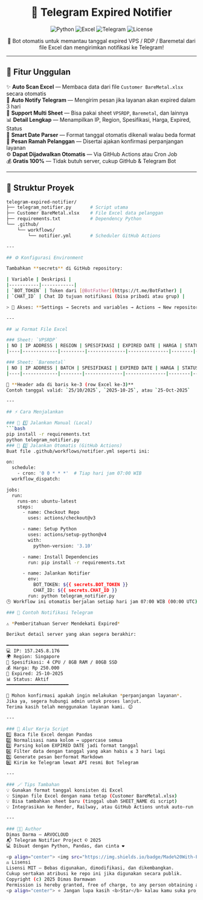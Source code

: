<h1 align="center">🤖 Telegram Expired Notifier</h1>

<p align="center">
  <img src="https://img.shields.io/badge/Python-3.10+-blue?logo=python&logoColor=white" alt="Python">
  <img src="https://img.shields.io/badge/Excel-Automation-success?logo=microsoft-excel&logoColor=white" alt="Excel">
  <img src="https://img.shields.io/badge/Telegram-Bot-blue?logo=telegram&logoColor=white" alt="Telegram">
  <img src="https://img.shields.io/github/license/DimasDarma11/telegram-expired-notifier?color=lightgrey" alt="License">
</p>

<p align="center">
  🔔 Bot otomatis untuk memantau tanggal expired VPS / RDP / Baremetal dari file Excel dan mengirimkan notifikasi ke Telegram!
</p>

---

## 🚀 Fitur Unggulan

✨ **Auto Scan Excel** — Membaca data dari file `Customer BareMetal.xlsx` secara otomatis  
🤖 **Auto Notify Telegram** — Mengirim pesan jika layanan akan expired dalam 3 hari  
💾 **Support Multi Sheet** — Bisa pakai sheet `VPSRDP`, `Baremetal`, dan lainnya  
📊 **Detail Lengkap** — Menampilkan IP, Region, Spesifikasi, Harga, Expired, Status  
🧠 **Smart Date Parser** — Format tanggal otomatis dikenali walau beda format  
💬 **Pesan Ramah Pelanggan** — Disertai ajakan konfirmasi perpanjangan layanan  
⚙️ **Dapat Dijadwalkan Otomatis** — Via GitHub Actions atau Cron Job  
💰 **Gratis 100%** — Tidak butuh server, cukup GitHub & Telegram Bot  

---


## 📁 Struktur Proyek

```bash
telegram-expired-notifier/
├── telegram_notifier.py       # Script utama
├── Customer BareMetal.xlsx    # File Excel data pelanggan
├── requirements.txt           # Dependency Python
└── .github/
    └── workflows/
        └── notifier.yml       # Scheduler GitHub Actions

---

## ⚙️ Konfigurasi Environment

Tambahkan **secrets** di GitHub repository:

| Variable | Deskripsi |
|-----------|------------|
| `BOT_TOKEN` | Token dari [@BotFather](https://t.me/BotFather) |
| `CHAT_ID` | Chat ID tujuan notifikasi (bisa pribadi atau grup) |

> 📍 Akses: **Settings → Secrets and variables → Actions → New repository secret**

---

## 📊 Format File Excel

### Sheet: `VPSRDP`
| NO | IP ADDRESS | REGION | SPESIFIKASI | EXPIRED DATE | HARGA | STATUS |
|----|-------------|---------|--------------|---------------|--------|--------|

### Sheet: `Baremetal`
| NO | IP ADDRESS | BATCH | SPESIFIKASI | EXPIRED DATE | HARGA | STATUS |
|----|-------------|--------|--------------|---------------|--------|--------|

📝 **Header ada di baris ke-3 (row Excel ke-3)**  
Contoh tanggal valid: `25/10/2025`, `2025-10-25`, atau `25-Oct-2025`

---

## ⚡ Cara Menjalankan

### 🔹 1️⃣ Jalankan Manual (Local)
```bash
pip install -r requirements.txt
python telegram_notifier.py
### 🔹 2️⃣ Jalankan Otomatis (GitHub Actions)
Buat file .github/workflows/notifier.yml seperti ini:

on:
  schedule:
    - cron: '0 0 * * *'  # Tiap hari jam 07:00 WIB
  workflow_dispatch:

jobs:
  run:
    runs-on: ubuntu-latest
    steps:
      - name: Checkout Repo
        uses: actions/checkout@v3

      - name: Setup Python
        uses: actions/setup-python@v4
        with:
          python-version: '3.10'

      - name: Install Dependencies
        run: pip install -r requirements.txt

      - name: Jalankan Notifier
        env:
          BOT_TOKEN: ${{ secrets.BOT_TOKEN }}
          CHAT_ID: ${{ secrets.CHAT_ID }}
        run: python telegram_notifier.py
🕒 Workflow ini otomatis berjalan setiap hari jam 07:00 WIB (00:00 UTC).

### 📩 Contoh Notifikasi Telegram

⚠️ *Pemberitahuan Server Mendekati Expired*

Berikut detail server yang akan segera berakhir:

━━━━━━━━━━━━━━━━━━━━━━━
💻 IP: 157.245.8.176
🌍 Region: Singapore
🧩 Spesifikasi: 4 CPU / 8GB RAM / 80GB SSD
💰 Harga: Rp 250.000
📅 Expired: 25-10-2025
📊 Status: Aktif
━━━━━━━━━━━━━━━━━━━━━━━

🙏 Mohon konfirmasi apakah ingin melakukan *perpanjangan layanan*.
Jika ya, segera hubungi admin untuk proses lanjut.
Terima kasih telah menggunakan layanan kami. 😊

---

### 🧠 Alur Kerja Script
1️⃣ Baca file Excel dengan Pandas
2️⃣ Normalisasi nama kolom → uppercase semua
3️⃣ Parsing kolom EXPIRED DATE jadi format tanggal
4️⃣ Filter data dengan tanggal yang akan habis ≤ 3 hari lagi
5️⃣ Generate pesan berformat Markdown
6️⃣ Kirim ke Telegram lewat API resmi Bot Telegram

---

### 🪄 Tips Tambahan
💡 Gunakan format tanggal konsisten di Excel
💡 Simpan file Excel dengan nama tetap (Customer BareMetal.xlsx)
💡 Bisa tambahkan sheet baru (tinggal ubah SHEET_NAME di script)
💡 Integrasikan ke Render, Railway, atau GitHub Actions untuk auto-run

---

### 🧑‍💻 Author
Dimas Darma — ARVOCLOUD
📬 Telegram Notifier Project © 2025
💻 Dibuat dengan Python, Pandas, dan cinta ❤️

<p align="center"> <img src="https://img.shields.io/badge/Made%20With-Python-3776AB?logo=python&logoColor=white" alt="Made with Python"> <img src="https://img.shields.io/badge/Status-Aktif-success?style=flat-square" alt="Status"> </p>
⚖️ Lisensi
Lisensi MIT — Bebas digunakan, dimodifikasi, dan dikembangkan.
Cukup sertakan atribusi ke repo ini jika digunakan secara publik.
Copyright (c) 2025 Dimas Darmawan
Permission is hereby granted, free of charge, to any person obtaining a copy...
<p align="center"> ⭐️ Jangan lupa kasih <b>Star</b> kalau kamu suka project ini 😄 </p> ```
